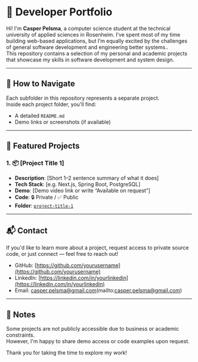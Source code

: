 # 💼 Developer Portfolio

Hi! I'm **Casper Pelsma**, a computer science student at the technical university of applied sciences in Rosenheim. I’ve spent most of my time building web-based applications, but I’m equally excited by the challenges of general software development and engineering better systems..  
This repository contains a selection of my personal and academic projects that showcase my skills in software development and system design.

---

## 🧭 How to Navigate

Each subfolder in this repository represents a separate project.  
Inside each project folder, you'll find:
- A detailed `README.md`
- Demo links or screenshots (if available)

---

## 🚀 Featured Projects

### 1. 📦 [Project Title 1]
- **Description**: [Short 1–2 sentence summary of what it does]
- **Tech Stack**: [e.g. Next.js, Spring Boot, PostgreSQL]
- **Demo**: [Demo video link or write “Available on request”]
- **Code**: 🔒 Private / ✅ Public  
- **Folder**: [`project-title-1`](./project-title-1)

---

## 📬 Contact

If you'd like to learn more about a project, request access to private source code, or just connect — feel free to reach out!

- GitHub: [https://github.com/yourusername](https://github.com/yourusername)
- LinkedIn: [https://linkedin.com/in/yourlinkedin](https://linkedin.com/in/yourlinkedin)
- Email: casper.pelsma@gmail.com(mailto:casper.pelsma@gmail.com)

---

## 📌 Notes

Some projects are not publicly accessible due to business or academic constraints.  
However, I'm happy to share demo access or code examples upon request.

Thank you for taking the time to explore my work!
